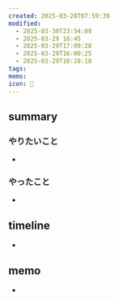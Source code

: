 ```yaml
---
created: 2025-03-28T07:59:39
modified:
  - 2025-03-30T23:54:09
  - 2025-03-29 18:45
  - 2025-03-29T17:09:28
  - 2025-03-29T16:00:25
  - 2025-03-29T10:28:18
tags: 
memo: 
icon: 📓
---
```

## summary
### やりたいこと
- 

### やったこと
- 

## timeline
- 

## memo
- 